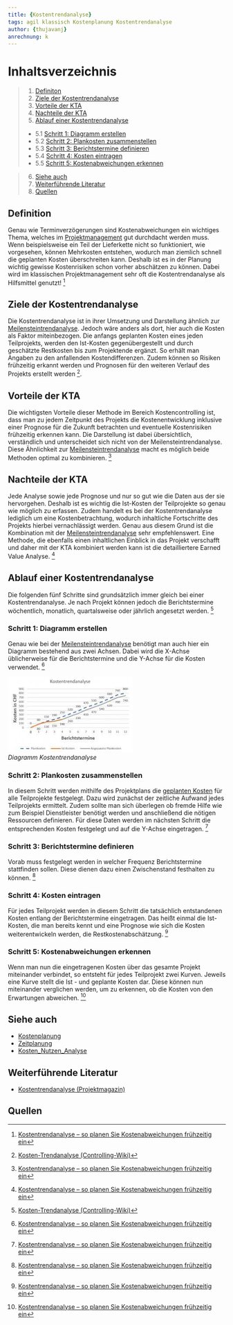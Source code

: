 ```yaml
---
title: {Kostentrendanalyse}
tags: agil klassisch Kostenplanung Kostentrendanalyse 
author: {thujavanj}
anrechnung: k 
---
```

# Inhaltsverzeichnis 
>1. [Definiton](https://github.com/thujavanj/ManagingProjectsSuccessfully.github.io/blob/main/kb/Kosten_Trend_Analyse.md#definition)  
>2. [Ziele der Kostentrendanalyse](https://github.com/thujavanj/ManagingProjectsSuccessfully.github.io/blob/main/kb/Kosten_Trend_Analyse.md#ziele-der-kostentrendanalyse)   
>3. [Vorteile der KTA](https://github.com/thujavanj/ManagingProjectsSuccessfully.github.io/blob/main/kb/Kosten_Trend_Analyse.md#vorteile-der-kta)   
>4. [Nachteile der KTA](https://github.com/thujavanj/ManagingProjectsSuccessfully.github.io/blob/main/kb/Kosten_Trend_Analyse.md#nachteile-der-kta)  
>5. [Ablauf einer Kostentrendanalyse](https://github.com/thujavanj/ManagingProjectsSuccessfully.github.io/blob/main/kb/Kosten_Trend_Analyse.md#ablauf-einer-kostentrendanalyse)  
  >* 5.1  [Schritt 1: Diagramm erstellen](https://github.com/thujavanj/ManagingProjectsSuccessfully.github.io/blob/main/kb/Kosten_Trend_Analyse.md#schritt-1-diagramm-erstellen)  
  >* 5.2  [Schritt 2: Plankosten zusammenstellen](https://github.com/thujavanj/ManagingProjectsSuccessfully.github.io/blob/main/kb/Kosten_Trend_Analyse.md#schritt-2-plankosten-zusammenstellen)  
  >* 5.3  [Schritt 3: Berichtstermine definieren](https://github.com/thujavanj/ManagingProjectsSuccessfully.github.io/blob/main/kb/Kosten_Trend_Analyse.md#schritt-3-berichtstermine-definieren)  
  >* 5.4  [Schritt 4: Kosten eintragen](https://github.com/thujavanj/ManagingProjectsSuccessfully.github.io/blob/main/kb/Kosten_Trend_Analyse.md#schritt-4-kosten-eintragen)   
  >* 5.5  [Schritt 5: Kostenabweichungen erkennen](https://github.com/thujavanj/ManagingProjectsSuccessfully.github.io/blob/main/kb/Kosten_Trend_Analyse.md#schritt-5-kostenabweichungen-erkennen)   

>6. [Siehe auch](https://github.com/thujavanj/ManagingProjectsSuccessfully.github.io/blob/main/kb/Kosten_Trend_Analyse.md#siehe-auch)  
>7. [Weiterführende Literatur](https://github.com/thujavanj/ManagingProjectsSuccessfully.github.io/blob/main/kb/Kosten_Trend_Analyse.md#weiterf%C3%BChrende-literatur)  
>8. [Quellen](https://github.com/thujavanj/ManagingProjectsSuccessfully.github.io/blob/main/kb/Kosten_Trend_Analyse.md#quellen)


## Definition 
Genau wie Terminverzögerungen sind Kostenabweichungen ein wichtiges Thema, welches im [Projektmanagement](https://github.com/FCN478/ManagingProjectsSuccessfully.github.io/blob/main/kb/Projektmanagement.md) gut durchdacht werden muss. Wenn beispielsweise ein Teil der Lieferkette nicht so funktioniert, wie vorgesehen, können Mehrkosten entstehen, wodurch man ziemlich schnell die geplanten Kosten überschreiten kann. Deshalb ist es in der Planung wichtig gewisse Kostenrisiken schon vorher abschätzen zu können. Dabei wird im klassischen Projektmanagement sehr oft die Kostentrendanalyse als Hilfsmittel genutzt! [^1]

## Ziele der Kostentrendanalyse 
Die Kostentrendanalyse ist in ihrer Umsetzung und Darstellung ähnlich zur [Meilensteintrendanalyse](https://github.com/CatPec/ManagingProjectsSuccessfully.github.io/blob/main/kb/Meilensteintrendanalyse.md). Jedoch wäre anders als dort, hier auch die Kosten als Faktor miteinbezogen. Die anfangs geplanten Kosten eines jeden Teilprojekts, werden den Ist-Kosten gegenübergestellt und durch geschätzte Restkosten bis zum Projektende ergänzt. So erhält man Angaben zu den anfallenden Kostendifferenzen. Zudem können so Risiken frühzeitig erkannt werden und Prognosen für den weiteren Verlauf des Projekts erstellt werden [^2]. 

## Vorteile der KTA
Die wichtigsten Vorteile dieser Methode im Bereich Kostencontrolling ist, dass man zu jedem Zeitpunkt des Projekts die Kostenentwicklung inklusive einer Prognose für die Zukunft betrachten und eventuelle Kostenrisiken frühzeitig erkennen kann. Die Darstellung ist dabei übersichtlich, verständlich und unterscheidet sich nicht von der Meilensteintrendanalyse. Diese Ähnlichkeit zur [Meilensteintrendanalyse](https://github.com/CatPec/ManagingProjectsSuccessfully.github.io/blob/main/kb/Meilensteintrendanalyse.md) macht es möglich beide Methoden optimal zu kombinieren. [^1]

## Nachteile der KTA
Jede Analyse sowie jede Prognose und nur so gut wie die Daten aus der sie hervorgehen. Deshalb ist es wichtig die Ist-Kosten der Teilprojekte so genau wie möglich zu erfassen. Zudem handelt es bei der Kostentrendanalyse lediglich um eine Kostenbetrachtung, wodurch inhaltliche Fortschritte des Projekts hierbei vernachlässigt werden. Genau aus diesem Grund ist die Kombination mit der [Meilensteintrendanalyse](https://github.com/CatPec/ManagingProjectsSuccessfully.github.io/blob/main/kb/Meilensteintrendanalyse.md) sehr empfehlenswert. Eine Methode, die ebenfalls einen inhaltlichen Einblick in das Projekt verschafft und daher mit der KTA kombiniert werden kann ist die detailliertere Earned Value Analyse. [^1]

## Ablauf einer Kostentrendanalyse
Die folgenden fünf Schritte sind grundsätzlich immer gleich bei einer Kostentrendanalyse. Je nach Projekt können jedoch die Berichtstermine wöchentlich, monatlich, quartalsweise oder jährlich angesetzt werden. [^2]

### Schritt 1: Diagramm erstellen 
Genau wie bei der [Meilensteintrendanalyse](https://github.com/CatPec/ManagingProjectsSuccessfully.github.io/blob/main/kb/Meilensteintrendanalyse.md) benötigt man auch hier ein Diagramm bestehend aus zwei Achsen. Dabei wird die X-Achse üblicherweise für die Berichtstermine und die Y-Achse für die Kosten verwendet. [^1]


![Beispielabbildung](Kosten_Trend_Analyse/Download.jpeg)  
*Diagramm Kostentrendanalyse*

### Schritt 2: Plankosten zusammenstellen 
In diesem Schritt werden mithilfe des Projektplans die [geplanten Kosten](https://github.com/seposer/ManagingProjectsSuccessfully.github.io/blob/main/kb/Kostenplanung.md) für alle Teilprojekte festgelegt. Dazu wird zunächst der zeitliche Aufwand jedes Teilprojekts ermittelt. Zudem sollte man sich überlegen ob fremde Hilfe wie zum Beispiel Dienstleister benötigt werden und anschließend die nötigen Ressourcen definieren. Für diese Daten werden im nächsten Schritt die entsprechenden Kosten festgelegt und auf die Y-Achse eingetragen. [^1]

### Schritt 3: Berichtstermine definieren 
Vorab muss festgelegt werden in welcher Frequenz Berichtstermine stattfinden sollen. Diese dienen dazu einen Zwischenstand festhalten zu können. [^1]

### Schritt 4: Kosten eintragen 
Für jedes Teilprojekt werden in diesem Schritt die tatsächlich entstandenen Kosten entlang der Berichtstermine eingetragen. Das heißt einmal die Ist-Kosten, die man bereits kennt und eine Prognose wie sich die Kosten weiterentwickeln werden, die Restkostenabschätzung. [^1]

### Schritt 5: Kostenabweichungen erkennen 
Wenn man nun die eingetragenen Kosten über das gesamte Projekt miteinander verbindet, so entsteht für jedes Teilprojekt zwei Kurven. Jeweils eine Kurve stellt die Ist - und geplante Kosten dar. Diese können nun miteinander verglichen werden, um zu erkennen, ob die Kosten von den Erwartungen abweichen. [^1]

## Siehe auch
* [Kostenplanung](https://github.com/ManagingProjectsSuccessfully/ManagingProjectsSuccessfully.github.io/blob/main/kb/Kostenplanung.md)
* [Zeitplanung](https://github.com/ManagingProjectsSuccessfully/ManagingProjectsSuccessfully.github.io/blob/main/kb/Zeitplanung.md)
* [Kosten_Nutzen_Analyse](https://github.com/Maximilian219/ManagingProjectsSuccessfully.github.io/blob/main/kb/Kosten_Nutzen_Analyse.md)

## Weiterführende Literatur
* [Kostentrendanalyse (Projektmagazin)](https://www.projektmagazin.de/methoden/kostentrendanalyse)

## Quellen

[^1]: [Kostentrendanalyse – so planen Sie Kostenabweichungen frühzeitig ein](https://www.management-circle.de/blog/kostentrendanalyse/)
[^2]: [Kosten-Trendanalyse (Controlling-Wiki)](https://wiki.hslu.ch/controlling/Kosten-Trendanalyse#Ziele)


